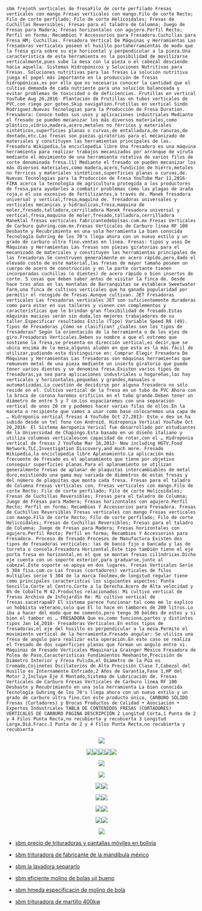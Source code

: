 
```
sbm frejoth verticales de fresaFilo de corte perfilado Fresas verticales con mango Fresas verticales con mango.Filo de corte Recto; Filo de corte perfilado; Filo de corte Helicoidales; Fresas de Cuchillas Reversibles; Fresas para el taladro de Columna; Juego de Fresas para Madera; Fresas horizontales con agujero.Perfil Recto; Perfil en forma; Recambios Y Accessorios para Fresadora.Cuchillas para Fresa HM; Cuchillas. Fresadora Vertical De Máquinas y Herramientas Las fresadoras verticales poseen el husillo portaherramientas de modo que la fresa gira sobre su eje horizontal y perpendicular a la pieza.Una característica de esta herramienta es la posibilidad de movilizarse verticalmente,pues sube la mesa con la pieza o el cabezal desciende hacia aquella. Sistemas Hidropónicos y Soluciones Nutritivas para Fresas. Soluciones nutritivas para las fresas La solución nutritiva juega el papel más importante en la producción de fresas hidropónicas,es por ello que es necesario conocer la cantidad que el cultivo demanda de cada nutriente para una solución balanceada y evitar problemas de toxicidad o de deficiencias. Frutillas en vertical YouTube Aug 26,2016· Plantación de Frutillas en tubos verticales de PVC,con riego por goteo.Skip navigation.Frutillas en vertical Sindo Rodriguez.Nuevas Tecnologias para la Producción de Fresa Duration. Fresadora: Conoce todos sus usos y aplicaciones industriales Mediante el fresado se pueden mecanizar los más diversos materiales,como plástico,vídrio,madera,acero,metales no férricos y materiales sintéticos,superficies planas o curvas,de entalladura,de ranuras,de dentado,etc.Las fresas son piezas giratorias para el mecanizado de materiales y constituyen las herramientas principales de las. Fresadora Wikipedia,la enciclopedia libre Una fresadora es una máquina herramienta para realizar trabajos mecanizados por arranque de viruta mediante el movimiento de una herramienta rotativa de varios filos de corte denominada fresa.[1] Mediante el fresado se pueden mecanizar los más diversos materiales,como madera,acero,fundición de hierro,metales no férricos y materiales sintéticos,superficies planas o curvas,de. Nuevas Tecnologias para la Producción de Fresa YouTube Mar 11,2016· FIRA acerca la tecnología de agricultura protegida a los productores de fresa,para ayudarles a combatir problemas como las plagas de araña roja,o el uso excesivo de fertilizantes,a través de. Manek fresadora universal y vertical,fresa,maquina de. fresadoras universales y verticales mecanicas y hidraulicas,fresa,maquina de moler,fresado,talladora,cerrilladora Manek fresadora universal y vertical,fresa,maquina de moler,fresado,talladora,cerrilladora Maneklal fresas verticales fabricantedebolsas.com.mx Fresas Verticales de Carburo guhring.com.mx.Fresas Verticales de Carburo línea RF 100 Desbaste y Recubrimiento en una sola herramienta La bien conocida Tecnología Guhring de los 70's llega ahora con un nuevo estilo y un grado de carburo ultra fino.ventas en línea. Fresas: tipos y usos De Máquinas y Herramientas Las fresas son piezas giratorias para el mecanizado de materiales y constituyen las herramientas principales de las fresadoras.Se construyen generalmente en acero rápido,pero,dado el elevado costo de este material,las fresas de mayor tamaño poseen un cuerpo de acero de construcción y en la parte cortante tienen incorporadas cuchillas (o dientes) de acero rápido o bien insertos de corte. 5 cosas que deben saber antes de visitar la finca de. Desde hace tres años en las montañas de Barranquitas se establece Sweetwater Farm,una finca de cultivos verticales que ha ganado popularidad por permitir el recogido de fresas.Aunque cultivan. JET Fresadoras verticales Las fresadoras verticales JET son suficientemente duraderas como para estar en sus talleres y vienen con complementos y características que le brindan gran flexibilidad de fresado.Estas máquinas macizas serán sin duda,los mejores trabajadores de su taller.Especificar resultados Estilo (Tipo) Variable Speed R8 (49). Tipos de Fresadoras ¿Cómo se clasifican? ¿Cuáles son los tipos de fresadoras? Según la orientación de la herramienta o de los ejes de giro.Fresadoras Verticales.Deben su nombre a que el extremo que sostiene la fresa,se presenta en dirección vertical,es decir,que se ubica encima de la mesa,algunos aluden en que esta es la más fácil de utilizar,pudiendo esta distinguirse en: Comprar Elegir Fresadora De Máquinas y Herramientas Las fresadoras son máquinas herramientas que remueven metal de una pieza mediante un inserto giratorio que puede tener varios dientes y se denomina fresa.Existen varios tipos de fresadoras,ya sea para aplicaciones industriales u hogareñas,las hay verticales y horizontales,pequeñas y grandes,manuales o automatizadas.La cuestión de decidirse por alguna fresadora no sólo reside en el. Cultivo vertical de la fresa en un tubo de PVC Ahora con la broca de corona haremos orificios en el tubo grande.Deben tener un diámetro de entre 5 y 7 cm.Los espaciaremos con una separación vertical de unos 20 cm y podemos hacer varias filas de ellos.En la maceta o recipiente que vamos a usar como base colocaremos una capa de … Hidroponia vertical fresas 4 YouTube Oct 27,2013· Este v deo se ha subido desde un tel fono con Android. Hidroponia Vertical YouTube Oct 20,2016· El Sistema Aeroponia Verical fue desarrollado por estudiantes de la Universidad de Chapingo.Esta basado en un diseño italiano y utiliza columnas verticalescon capacidad de rotar,con el … Hidroponia vertical de fresas 2 YouTube Mar 16,2013· Now including HGTV,Food Network,TLC,Investigation Discovery,and much more. Fresado Wikipedia,la enciclopedia libre Aplanamiento.La aplicación más frecuente de fresado es el aplanamiento que tiene por objetivo conseguir superficies planas.Para el aplanamiento se utilizan generalmente fresas de aplanar de plaquitas intercambiables de metal duro,existiendo una gama muy variada de diámetros de estas fresas y del número de plaquitas que monta cada fresa. Fresas para el taladro de Columna Fresas verticales con. Fresas verticales con mango.Filo de corte Recto; Filo de corte perfilado; Filo de corte Helicoidales; Fresas de Cuchillas Reversibles; Fresas para el taladro de Columna; Juego de Fresas para Madera; Fresas horizontales con agujero.Perfil Recto; Perfil en forma; Recambios Y Accessorios para Fresadora. Fresas de Cuchillas Reversibles Fresas verticales con mango Fresas verticales con mango.Filo de corte Recto; Filo de corte perfilado; Filo de corte Helicoidales; Fresas de Cuchillas Reversibles; Fresas para el taladro de Columna; Juego de Fresas para Madera; Fresas horizontales con agujero.Perfil Recto; Perfil en forma; Recambios Y Accessorios para Fresadora. Proceso de fresado Procesos de Manufactura Existen dos tipos de fresadoras verticales: las de banco fijo o bancada y las de torreta o consola.Fresadora Horizontal.Este tipo también tiene el eje porta fresa en horizontal,en el que se montan fresas cilíndricas.Dicho eje cuenta con un soporte exterior,para graduarse,junto al cabezal.Este soporte se apoya en dos lugares. Fresas Verticales Serie 5 304 fisa.com.co Las fresas (cortadores) verticales de filos multiples serie 5 304 de la marca Toolmex,de longitud regular tiene como principales caracteristcas los siguientes aspectos: Punta Sencilla.Corte al Centro.Corte a la Derecha.Acero de Alta velocidad y 8% de Cobalto M 42.Productos relacionados: Mi cultivo vertical de fresas Archivo de Infojardín Re: Mi cultivo vertical de fresas.sacatrapa87 El sistema parece funcionar tal como me lo explico un hobbista veterano,solo que El lo hace en tambores de 200 litros.Lo iba a hacer del modo que me comento,pero tengo 30 baldes de estos y si bien el tambor es … FRESADORA Que es,como funciona,partes y distintos tipos Jan 14,2018· Fresadoras Verticales.En estos tipos de fresadoras,el eje del husillo es perpendicular a la mesa.Permite el movimiento vertical de la herramienta.Fresado angular: Se utiliza una fresa de angulo para realizar esta operación.En este caso se realiza el fresado de dos superficies planas que forman un angulo entre si. Máquinas de Fresado Verticales Maquinaria Grainger México Fresadora de Polea de Paso,Características Fundimientos Meehanite,Precisión de Diámetro Interior y Fresa Pulida,el Diámetro de la Púa es Cromado,Cojinetes Oscilatorios de Alta Precisión Clase 7,Cabezal del Husillo es Internamente Enfriado,2 Años de Garantía,Fase 1,HP del Motor 2,Incluye Eje X Montado,Sistema de Lubricación de. Fresas Verticales de Carburo Fresas Verticales de Carburo línea RF 100 Desbaste y Recubrimiento en una sola herramienta La bien conocida Tecnología Guhring de los 70's llega ahora con un nuevo estilo y un grado de carburo ultra fino.Con éste producto único, CARBURO SÓLIDO Fresas (Cortadores) y Brocas Productos de Calidad • Asociación • Expertos Industriales TABLA DE CONTENIDOS FRESAS (CORTADORES) VERTICALES DE CARBURO PÁGINA DESCRIPCIÓN 2 Longitud Corta,1 Punta de 2 y 4 Filos Punta Recta,no recubierta y recubierta 3 Longitud Larga,Diá.Fracc.1 Punta de 2 y 4 Filos Punta Recta,no recubierta y recubierta 
```

<div align="center">

<a href="https://es-crusher.shibang-china.com/github&k=sbm+frejoth+verticales+de+fresa"><img src="https://static.shibang-china.com/es/crusher/logo.jpg"></a>

<a href="https://es-crusher.shibang-china.com/github&k=sbm+frejoth+verticales+de+fresa"><img src="https://static.shibang-china.com/es/crusher/index.jpg"></a><a href="https://es-crusher.shibang-china.com/material.htmlgithub&k=sbm+frejoth+verticales+de+fresa"><img src="https://static.shibang-china.com/es/crusher/material.jpg"></a><a href="https://es-crusher.shibang-china.com/application.htmlgithub&k=sbm+frejoth+verticales+de+fresa"><img src="https://static.shibang-china.com/es/crusher/application.jpg"></a><a href="https://es-crusher.shibang-china.com/aboutus.htmlgithub&k=sbm+frejoth+verticales+de+fresa"><img src="https://static.shibang-china.com/es/crusher/aboutus.jpg"></a><a href="https://es-crusher.shibang-china.com/contact.htmlgithub&k=sbm+frejoth+verticales+de+fresa"><img src="https://static.shibang-china.com/es/crusher/contact.jpg"></a>

<a href="https://es-crusher.shibang-china.com/github&k=sbm+frejoth+verticales+de+fresa"><img src="https://static.shibang-china.com/es/crusher/banner.jpg"></a>

<a href="https://swt.shibang-china.com/github&k=sbm+frejoth+verticales+de+fresa"><img src="https://static.shibang-china.com/es/crusher/text.jpg"></a>

<a href="https://swt.shibang-china.com/github&k=sbm+frejoth+verticales+de+fresa"><img src="https://static.shibang-china.com/es/crusher/chat.jpg"></a><a href="https://es-crusher.shibang-china.com/contact.htmlgithub&k=sbm+frejoth+verticales+de+fresa"><img src="https://static.shibang-china.com/es/crusher/message.jpg"></a>

<a href="https://es-crusher.shibang-china.com/products/pe.htmlgithub&k=sbm+frejoth+verticales+de+fresa"><img src="https://static.shibang-china.com/es/crusher/pe.jpg"></a><a href="https://es-crusher.shibang-china.com/products/pf.htmlgithub&k=sbm+frejoth+verticales+de+fresa"><img src="https://static.shibang-china.com/es/crusher/pf.jpg"></a>

<a href="https://es-crusher.shibang-china.com/products/hpt.htmlgithub&k=sbm+frejoth+verticales+de+fresa"><img src="https://static.shibang-china.com/es/crusher/hpt.jpg"></a><a href="https://es-crusher.shibang-china.com/products/vsi.htmlgithub&k=sbm+frejoth+verticales+de+fresa"><img src="https://static.shibang-china.com/es/crusher/vsi.jpg"></a>

<a href="https://es-crusher.shibang-china.com/products/klv.htmlgithub&k=sbm+frejoth+verticales+de+fresa"><img src="https://static.shibang-china.com/es/crusher/klv.jpg"></a><a href="https://es-crusher.shibang-china.com/products/portable.htmlgithub&k=sbm+frejoth+verticales+de+fresa"><img src="https://static.shibang-china.com/es/crusher/portable.jpg"></a>

<a href="https://swt.shibang-china.com/github&k=sbm+frejoth+verticales+de+fresa"><img src="https://static.shibang-china.com/es/crusher/case.jpg"></a>

</div>


* [sbm precio de trituradoras y pantallas móviles en bolivia](sbm%20precio%20de%20trituradoras%20y%20pantallas%20m%C3%B3viles%20en%20bolivia.md)

* [sbm trituradora de fabricante de la mandíbula méxico](sbm%20trituradora%20de%20fabricante%20de%20la%20mand%C3%ADbula%20m%C3%A9xico.md)

* [sbm la lavadora separarlo](sbm%20la%20lavadora%20separarlo.md)

* [sbm eficiente molino de bolas uji bueno](sbm%20eficiente%20molino%20de%20bolas%20uji%20bueno.md)

* [sbm hmeda especificacin de molino de bola](sbm%20hmeda%20especificacin%20de%20molino%20de%20bola.md)

* [sbm trituradora de martillo 400kw](sbm%20trituradora%20de%20martillo%20400kw.md)
